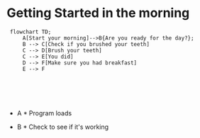 # Getting Started in the morning #

```mermaid
 flowchart TD;
     A[Start your morning]-->B{Are you ready for the day?};
     B --> C[Check if you brushed your teeth]
     C --> D[Brush your teeth]
     C --> E[You did]
     D --> F[Make sure you had breakfast]
     E --> F

     
     
    
    

```

* A * Program loads

* B * Check to see if it's working

 